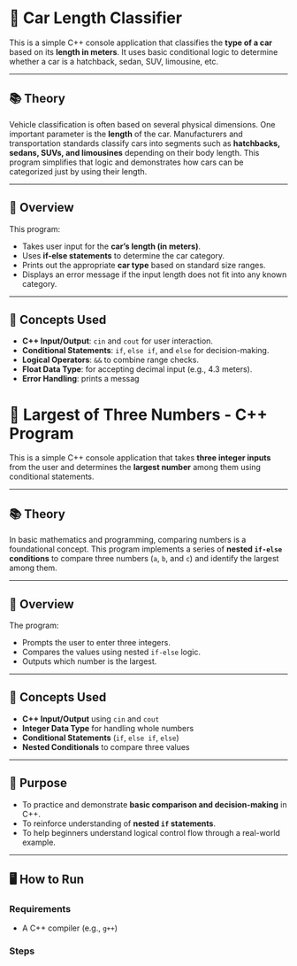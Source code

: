 # 🚗 Car Length Classifier

This is a simple C++ console application that classifies the **type of a car** based on its **length in meters**. It uses basic conditional logic to determine whether a car is a hatchback, sedan, SUV, limousine, etc.

---

## 📚 Theory

Vehicle classification is often based on several physical dimensions. One important parameter is the **length** of the car. Manufacturers and transportation standards classify cars into segments such as **hatchbacks, sedans, SUVs, and limousines** depending on their body length. This program simplifies that logic and demonstrates how cars can be categorized just by using their length.

---

## 🧾 Overview

This program:

- Takes user input for the **car’s length (in meters)**.
- Uses **if-else statements** to determine the car category.
- Prints out the appropriate **car type** based on standard size ranges.
- Displays an error message if the input length does not fit into any known category.

---

## 🧠 Concepts Used

- **C++ Input/Output**: `cin` and `cout` for user interaction.
- **Conditional Statements**: `if`, `else if`, and `else` for decision-making.
- **Logical Operators**: `&&` to combine range checks.
- **Float Data Type**: for accepting decimal input (e.g., 4.3 meters).
- **Error Handling**: prints a messag







 # 🔢 Largest of Three Numbers - C++ Program

This is a simple C++ console application that takes **three integer inputs** from the user and determines the **largest number** among them using conditional statements.

---

## 📚 Theory

In basic mathematics and programming, comparing numbers is a foundational concept. This program implements a series of **nested `if-else` conditions** to compare three numbers (`a`, `b`, and `c`) and identify the largest among them.

---

## 🧾 Overview

The program:

- Prompts the user to enter three integers.
- Compares the values using nested `if-else` logic.
- Outputs which number is the largest.

---

## 🧠 Concepts Used

- **C++ Input/Output** using `cin` and `cout`
- **Integer Data Type** for handling whole numbers
- **Conditional Statements** (`if`, `else if`, `else`)
- **Nested Conditionals** to compare three values

---

## 🎯 Purpose

- To practice and demonstrate **basic comparison and decision-making** in C++.
- To reinforce understanding of **nested `if` statements**.
- To help beginners understand logical control flow through a real-world example.

---

## 🖥️ How to Run

### Requirements

- A C++ compiler (e.g., `g++`)

### Steps

```bash

